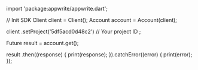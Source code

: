 import 'package:appwrite/appwrite.dart';

// Init SDK
Client client = Client();
Account account = Account(client);

client
    .setProject('5df5acd0d48c2') // Your project ID
;

Future result = account.get();

result
  .then((response) {
    print(response);
  }).catchError((error) {
    print(error);
  });
